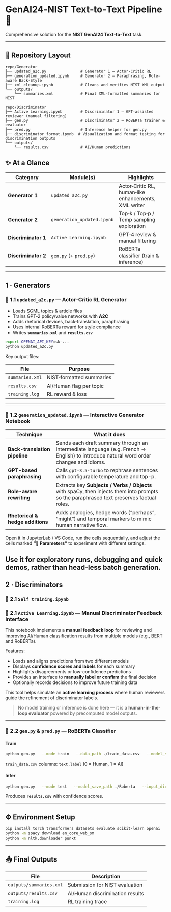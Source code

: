 # GenAI24‑NIST Text‑to‑Text Pipeline 📝

Comprehensive solution for the **NIST GenAI24 Text‑to‑Text** task.

---

## 📁 Repository Layout

```
repo/Generator
├── updated_a2c.py               # Generator 1 – Actor-Critic RL
├── generation_updated.ipynb     # Generator 2 – Paraphrasing, Role-aware Back-Style
├── xml_cleanup.ipynb            # Cleans and verifies NIST XML output
└── outputs/
    └── summaries.xml            # Final XML-formatted summaries for NIST

repo/Discriminator
├── Active Learning.ipynb        # Discriminator 1 – GPT-assisted reviewer (manual filtering)
├── gen.py                       # Discriminator 2 – RoBERTa trainer & evaluator
├── pred.py                      # Inference helper for gen.py
├── discriminator_format.ipynb  # Visualization and format testing for discrimination outputs
└── outputs/
    └── results.csv              # AI/Human predictions
```


## ✨ At a Glance

| Category        | Module(s)                           | Highlights                                   |
|-----------------|-------------------------------------|----------------------------------------------|
| **Generator 1** | `updated_a2c.py`                    | Actor‑Critic RL, human‑like enhancements, XML writer |
| **Generator 2** | `generation_updated.ipynb`          | Top‑k / Top‑p / Temp sampling exploration    |
| **Discriminator 1** | `Active Learning.ipynb`         | GPT‑4 review & manual filtering              |
| **Discriminator 2** | `gen.py` (+ `pred.py`)          | RoBERTa classifier (train & inference)       |

---

## 1 · Generators

### 🔹 1.1 `updated_a2c.py` — Actor‑Critic RL Generator

- Loads SGML topics & article files  
- Trains GPT‑2 policy/value networks with **A2C**  
- Adds rhetorical devices, back‑translation, paraphrasing  
- Uses internal RoBERTa reward for style compliance  
- Writes **`summaries.xml`** and **`results.csv`**

```bash
export OPENAI_API_KEY=sk-...
python updated_a2c.py
```

Key output files:

| File            | Purpose                |
|-----------------|------------------------|
| `summaries.xml` | NIST‑formatted summaries |
| `results.csv`   | AI/Human flag per topic |
| `training.log`  | RL reward & loss        |

---

### 🔹 1.2 `generation_updated.ipynb` — Interactive Generator Notebook

| Technique                        | What it does                                                                                                                            |
| -------------------------------- | --------------------------------------------------------------------------------------------------------------------------------------- |
| **Back-translation pipeline**    | Sends each draft summary through an intermediate language (e.g. French → English) to introduce natural word order changes and idioms.   |
| **GPT-based paraphrasing**       | Calls `gpt-3.5-turbo` to rephrase sentences with configurable temperature and top-p.                                                    |
| **Role-aware rewriting**         | Extracts key **Subjects / Verbs / Objects** with spaCy, then injects them into prompts so the paraphrased text preserves factual roles. |
| **Rhetorical & hedge additions** | Adds analogies, hedge words (“perhaps”, “might”) and temporal markers to mimic human narrative flow.                                    |


Open it in JupyterLab / VS Code, run the cells sequentially, and adjust the cells marked **“🔧 Parameters”** to experiment with different settings.

Use it for **exploratory runs, debugging and quick demos**, rather than head‑less batch generation.
---

## 2 · Discriminators

### 🔸 2.1 `Self training.ipynb` 

### 🔸 2.1 `Active Learning.ipynb` — Manual Discriminator Feedback Interface

This notebook implements a **manual feedback loop** for reviewing and improving AI/Human classification results from multiple models (e.g., BERT and RoBERTa).

Features:

- Loads and aligns predictions from two different models  
- Displays **confidence scores and labels** for each summary  
- Highlights disagreements or low-confidence predictions  
- Provides an interface to **manually label or confirm** the final decision  
- Optionally records decisions to improve future training data

This tool helps simulate an **active learning process** where human reviewers guide the refinement of discriminator labels.

> No model training or inference is done here — it is a **human-in-the-loop evaluator** powered by precomputed model outputs.


---

### 🔸 2.2 `gen.py` & `pred.py` — RoBERTa Classifier

#### Train

```bash
python gen.py   --mode train   --data_path ./train_data.csv   --model_save_path ./Roberta
```

`train_data.csv` columns: `text,label` (0 = Human, 1 = AI)

#### Infer

```bash
python gen.py   --mode test   --model_save_path ./Roberta   --input_directory ./txts   --results_file ./results.csv
```

Produces **`results.csv`** with confidence scores.

---

## ⚙️ Environment Setup

```bash
pip install torch transformers datasets evaluate scikit-learn openai             spacy nltk beautifulsoup4 rouge-score
python -m spacy download en_core_web_sm
python -m nltk.downloader punkt
```

---

## 📤 Final Outputs

| File                 | Description                        |
|----------------------|------------------------------------|
| `outputs/summaries.xml` | Submission for NIST evaluation  |
| `outputs/results.csv`   | AI/Human discrimination results |
| `training.log`          | RL training trace               |
